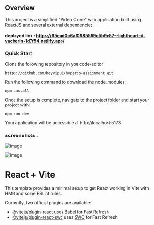 ## Overview
This project is a simplified "Video Clone" web application built using ReactJS and several external dependencies.

#### deployed link : https://65ead0c6af0985599c5b9e57--lighthearted-vacherin-1d7f54.netlify.app/

### Quick Start

Clone the following repository in you code-editor 

```
https://github.com/heyvipul/hypergo-assignment.git
```

Run the following command to download the node_modules:

```
npm install
```

Once the setup is complete, navigate to the project folder and start your project with:

```
npm run dev
```

Your application will be accessible at http://localhost:5173

### screenshots :

![image](https://github.com/heyvipul/hypergo-assignment/assets/131906819/fd31ba43-4e65-4a9f-8d8f-dc9e32144dd0)

![image](https://github.com/heyvipul/hypergo-assignment/assets/131906819/4f79bf2a-d57f-4180-8364-42f7bf52b514)


# React + Vite

This template provides a minimal setup to get React working in Vite with HMR and some ESLint rules.

Currently, two official plugins are available:

- [@vitejs/plugin-react](https://github.com/vitejs/vite-plugin-react/blob/main/packages/plugin-react/README.md) uses [Babel](https://babeljs.io/) for Fast Refresh
- [@vitejs/plugin-react-swc](https://github.com/vitejs/vite-plugin-react-swc) uses [SWC](https://swc.rs/) for Fast Refresh
